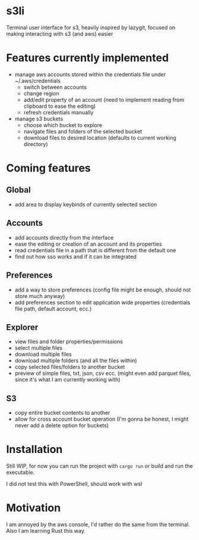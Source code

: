 
# s3li

Terminal user interface for s3, heavily inspired by lazygit, focused on making interacting with s3 (and aws) easier

# Features currently implemented

* manage aws accounts stored within the credentials file under ~/.aws/credentials
  * switch between accounts
  * change region
  * add/edit property of an account (need to implement reading from clipboard to ease the editing)
  * refresh credentials manually
* manage s3 buckets
  * choose which bucket to explore
  * navigate files and folders of the selected bucket
  * download files to desired location (defaults to current working directory)

# Coming features

## Global

* add area to display keybinds of currently selected section

## Accounts

* add accounts directly from the interface
* ease the editing or creation of an account and its properties
* read credentials file in a path that is different from the default one
* find out how sso works and if it can be integrated

## Preferences

* add a way to store preferences (config file might be enough, should not store much anyway)
* add preferences section to edit application wide properties (credentials file path, default account, ecc.)

## Explorer

* view files and folder properties/permissions
* select multiple files
* download multiple files
* download multiple folders (and all the files within)
* copy selected files/folders to another bucket
* preview of simple files, txt, json, csv ecc. (might even add parquet files, since it's what I am currently working with)

## S3

* copy entire bucket contents to another
* allow for cross account bucket operation (I'm gonna be honest, I might never add a delete option for buckets)

# Installation

Still WIP, for now you can run the project with `cargo run` or build and run the executable.

I did not test this with PowerShell, should work with wsl

# Motivation

I am annoyed by the aws console, I'd rather do the same from the terminal. Also I am learning Rust this way.
